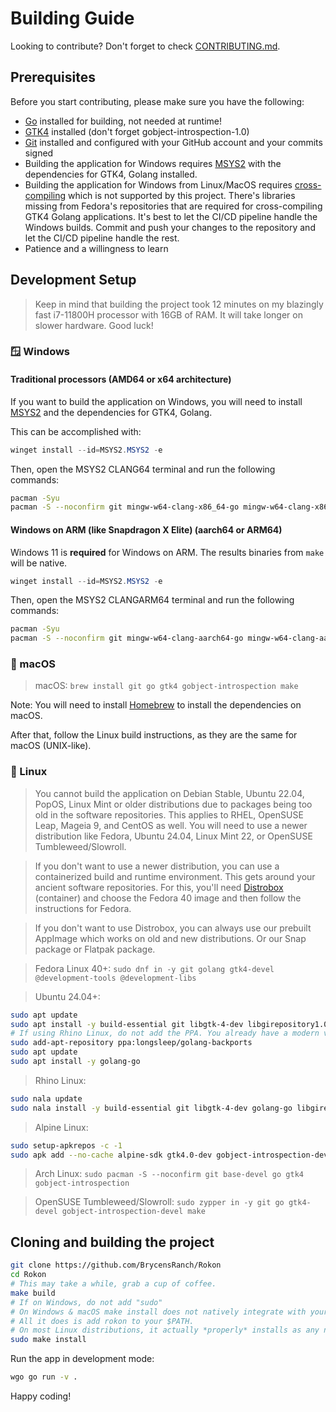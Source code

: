# Building Guide

Looking to contribute? Don't forget to check [CONTRIBUTING.md](./CONTRIBUTING.md).

## Prerequisites

Before you start contributing, please make sure you have the following:

- [Go](https://golang.org) installed for building, not needed at runtime!
- [GTK4](https://www.gtk.org) installed (don't forget gobject-introspection-1.0)
- [Git](https://git-scm.com) installed and configured with your GitHub account and your commits signed
- Building the application for Windows requires [MSYS2](https://www.msys2.org/) with the dependencies for GTK4, Golang  installed.
- Building the application for Windows from Linux/MacOS requires [cross-compiling](https://github.com/diamondburned/gotk4/issues/147) which is not supported by this project. There's libraries missing from Fedora's repositories that are required for cross-compiling GTK4 Golang applications. It's best to let the CI/CD pipeline handle the Windows builds. Commit and push your changes to the repository and let the CI/CD pipeline handle the rest.
- Patience and a willingness to learn

## Development Setup

> Keep in mind that building the project took 12 minutes on my blazingly fast i7-11800H processor with 16GB of RAM. It will take longer on slower hardware. Good luck!

### 🪟 Windows

#### Traditional processors (AMD64 or x64 architecture)

If you want to build the application on Windows, you will need to install [MSYS2](https://www.msys2.org/) and the dependencies for GTK4, Golang.

This can be accomplished with:

```powershell
winget install --id=MSYS2.MSYS2 -e
```

Then, open the MSYS2 CLANG64 terminal and run the following commands:

```bash
pacman -Syu
pacman -S --noconfirm git mingw-w64-clang-x86_64-go mingw-w64-clang-x86_64-gtk4 mingw-w64-clang-x86_64-gobject-introspection mingw-w64-clang-x86_64-gdb mingw-w64-clang-x86_64-toolchain make
```

#### Windows on ARM (like Snapdragon X Elite) (aarch64 or ARM64)

Windows 11 is **required** for Windows on ARM. The results binaries from `make` will be native.

```powershell
winget install --id=MSYS2.MSYS2 -e
```

Then, open the MSYS2 CLANGARM64 terminal and run the following commands:

```bash
pacman -Syu
pacman -S --noconfirm git mingw-w64-clang-aarch64-go mingw-w64-clang-aarch64-gtk4 mingw-w64-clang-aarch64-gobject-introspection mingw-w64-clang-aarch64-toolchain make
```

### 🍎 macOS

> macOS: `brew install git go gtk4 gobject-introspection make`

Note: You will need to install [Homebrew](https://brew.sh) to install the dependencies on macOS.

After that, follow the Linux build instructions, as they are the same for macOS (UNIX-like).

### 🐧 Linux

> You cannot build the application on Debian Stable, Ubuntu 22.04, PopOS, Linux Mint  or older distributions due to packages being too old in the software repositories. This applies to RHEL, OpenSUSE Leap, Mageia 9, and CentOS as well. You will need to use a newer distribution like Fedora, Ubuntu 24.04, Linux Mint 22, or OpenSUSE Tumbleweed/Slowroll.

> If you don't want to use a newer distribution, you can use a containerized build and runtime environment. This gets around your ancient software repositories. For this, you'll need [Distrobox](https://wiki.archlinux.org/title/Distrobox) (container) and choose the Fedora 40 image and then follow the instructions for Fedora.

> If you don't want to use Distrobox, you can always use our prebuilt AppImage which works on old and new distributions. Or our Snap package or Flatpak package.

> Fedora Linux 40+: `sudo dnf in -y git golang gtk4-devel @development-tools @development-libs`

> Ubuntu 24.04+:

 ```bash
 sudo apt update
sudo apt install -y build-essential git libgtk-4-dev libgirepository1.0-dev software-properties-common make
# If using Rhino Linux, do not add the PPA. You already have a modern version of Golang 100% of the time.
sudo add-apt-repository ppa:longsleep/golang-backports
sudo apt update
sudo apt install -y golang-go
```

> Rhino Linux:

```bash
sudo nala update
sudo nala install -y build-essential git libgtk-4-dev golang-go libgirepository1.0-dev make
```


> Alpine Linux:

```bash
sudo setup-apkrepos -c -1
sudo apk add --no-cache alpine-sdk gtk4.0-dev gobject-introspection-dev go make
```

> Arch Linux: `sudo pacman -S --noconfirm git base-devel go gtk4 gobject-introspection`

> OpenSUSE Tumbleweed/Slowroll: `sudo zypper in -y git go gtk4-devel gobject-introspection-devel make`

## Cloning and building the project

```bash
git clone https://github.com/BrycensRanch/Rokon
cd Rokon
# This may take a while, grab a cup of coffee.
make build
# If on Windows, do not add "sudo"
# On Windows & macOS make install does not natively integrate with your operating system. 
# All it does is add rokon to your $PATH.
# On most Linux distributions, it actually *properly* installs as any normal application as you'd expect.
sudo make install
```

Run the app in development mode:

```bash
wgo go run -v .
```

Happy coding!